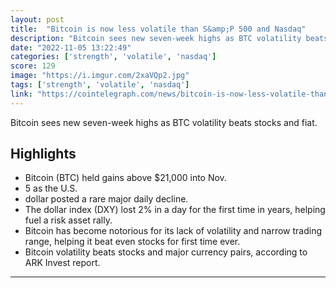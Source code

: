 ```yaml
---
layout: post
title:  "Bitcoin is now less volatile than S&amp;P 500 and Nasdaq"
description: "Bitcoin sees new seven-week highs as BTC volatility beats stocks and fiat."
date: "2022-11-05 13:22:49"
categories: ['strength', 'volatile', 'nasdaq']
score: 129
image: "https://i.imgur.com/2xaVQp2.jpg"
tags: ['strength', 'volatile', 'nasdaq']
link: "https://cointelegraph.com/news/bitcoin-is-now-less-volatile-than-s-p-500-and-nasdaq"
---
```


Bitcoin sees new seven-week highs as BTC volatility beats stocks and fiat.

## Highlights

- Bitcoin (BTC) held gains above $21,000 into Nov.
- 5 as the U.S.
- dollar posted a rare major daily decline.
- The dollar index (DXY) lost 2% in a day for the first time in years, helping fuel a risk asset rally.
- Bitcoin has become notorious for its lack of volatility and narrow trading range, helping it beat even stocks for first time ever.
- Bitcoin volatility beats stocks and major currency pairs, according to ARK Invest report.

---
